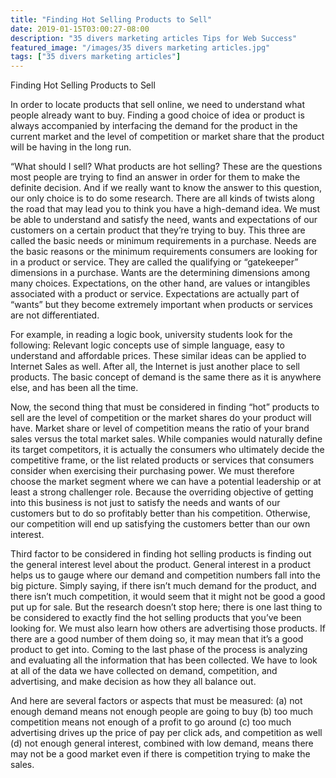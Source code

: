```yaml
---
title: "Finding Hot Selling Products to Sell"
date: 2019-01-15T03:00:27-08:00
description: "35 divers marketing articles Tips for Web Success"
featured_image: "/images/35 divers marketing articles.jpg"
tags: ["35 divers marketing articles"]
---
```


Finding Hot Selling Products to Sell


In order to locate products that sell online, we need to understand what people already want to buy. Finding a good choice of idea or product is always accompanied by interfacing the demand for the product in the current market and the level of competition or market share that the product will be having in the long run.

“What should I sell? What products are hot selling? These are the questions most people are trying to find an answer in order for them to make the definite decision. And if we really want to know the answer to this question, our only choice is to do some research. There are all kinds of twists along the road that may lead you to think you have a high-demand idea. We must be able to understand and satisfy the need, wants and expectations of our customers on a certain product that they’re trying to buy. This three are called the basic needs or minimum requirements in a purchase. Needs are the basic reasons or the minimum requirements consumers are looking for in a product or service. They are called the qualifying or “gatekeeper” dimensions in a purchase. Wants are the determining dimensions among many choices. Expectations, on the other hand, are values or intangibles associated with a product or service. Expectations are actually part of “wants” but they become extremely important when products or services are not differentiated.

For example, in reading a logic book, university students look for the following: Relevant logic concepts use of simple language, easy to understand and affordable prices. These similar ideas can be applied to Internet Sales as well. After all, the Internet is just another place to sell products. The basic concept of demand is the same there as it is anywhere else, and has been all the time. 

Now, the second thing that must be considered in finding “hot” products to sell are the level of competition or the market shares do your product will have. Market share or level of competition means the ratio of your brand sales versus the total market sales. While companies would naturally define its target competitors, it is actually the consumers who ultimately decide the competitive frame, or the list related products or services that consumers consider when exercising their purchasing power. We must therefore choose the market segment where we can have a potential leadership or at least a strong challenger role. Because the overriding objective of getting into this business is not just to satisfy the needs and wants of our customers but to do so profitably better than his competition. Otherwise, our competition will end up satisfying the customers better than our own interest. 

Third factor to be considered in finding hot selling products is finding out the general interest level about the product. General interest in a product helps us to gauge where our demand and competition numbers fall into the big picture. Simply saying, if there isn’t much demand for the product, and there isn’t much competition, it would seem that it might not be good a good put up for sale. But the research doesn’t stop here; there is one last thing to be considered to exactly find the hot selling products that you’ve been looking for. We must also learn how others are advertising those products. If there are a good number of them doing so, it may mean that it’s a good product to get into. Coming to the last phase of the process is analyzing and evaluating all the information that has been collected. We have to look at all of the data we have collected on demand, competition, and advertising, and make decision as how they all balance out. 

And here are several factors or aspects that must be measured: (a) not enough demand means not enough people are going to buy (b) too much competition means not enough of a profit to go around (c) too much advertising drives up the price of pay per click ads, and competition as well (d) not enough general interest, combined with low demand, means there may not be a good market even if there is competition trying to make the sales.           
     


